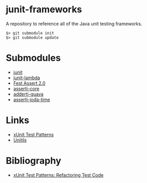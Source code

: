 # junit-frameworks
A repository to reference all of the Java unit testing frameworks.

    $> git submodule init
    $> git submodule update
  
Submodules
==========
* [junit](https://github.com/junit-team/junit)
* [junit-lambda](https://github.com/junit-team/junit-lambda)
* [Fest Assert 2.0](https://github.com/alexruiz/fest-assert-2.x)
* [assertj-core](https://github.com/joel-costigliola/assertj-core)
* [addertj-guava](https://github.com/joel-costigliola/assertj-guava.git)
* [assertj-joda-time](https://github.com/joel-costigliola/assertj-joda-time)


Links
=====
* [xUnit Test Patterns](http://xunitpatterns.com/)
* [Unitils](http://www.unitils.org/)


Bibliography
============
* [xUnit Test Patterns: Refactoring Test Code](http://www.amazon.com/gp/product/0131495054/ref=as_li_tl?ie=UTF8&camp=1789&creative=390957&creativeASIN=0131495054&linkCode=as2&tag=folkengine-20&linkId=N5R3PC6EVMNTATYP)
